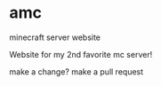 # amc
minecraft server website

Website for my 2nd favorite mc server!

make a change? make a pull request
